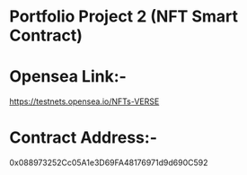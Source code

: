 # Portfolio Project 2 (NFT Smart Contract)

# Opensea Link:-
https://testnets.opensea.io/NFTs-VERSE

# Contract Address:-
0x088973252Cc05A1e3D69FA48176971d9d690C592

